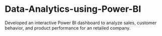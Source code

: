 # Data-Analytics-using-Power-BI
Developed an interactive Power BI dashboard to analyze sales, customer behavior, and product performance for an retailed company.
